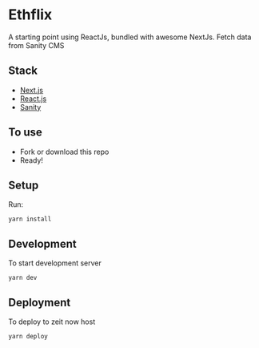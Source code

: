 #  Ethflix

A starting point using ReactJs, bundled with awesome NextJs.
Fetch data from Sanity CMS

## Stack

- [Next.js](https://nextjs.org/)
- [React.js](https://facebook.github.io/react/)
- [Sanity](https://www.sanity.io/)

## To use

- Fork or download this repo
- Ready!

## Setup

Run:

```
yarn install
```

## Development

To start development server

```
yarn dev
```

## Deployment

To deploy to zeit now host

```
yarn deploy
```
